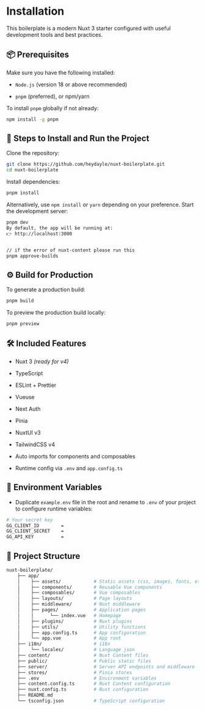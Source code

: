
# Installation
This boilerplate is a modern Nuxt 3 starter configured with useful development tools and best practices.

## 📦 Prerequisites

Make sure you have the following installed:

- `Node.js` (version 18 or above recommended)

- `pnpm` (preferred), or npm/yarn

To install `pnpm` globally if not already:

```bash
npm install -g pnpm
```

## 🚀 Steps to Install and Run the Project
Clone the repository:
```bash
git clone https://github.com/heydayle/nuxt-boilerplate.git
cd nuxt-boilerplate
```

Install dependencies:
```bash
pnpm install

```

Alternatively, use `npm install` or `yarn` depending on your preference.
Start the development server:

```bash
pnpm dev
By default, the app will be running at:
👉 http://localhost:3000


// if the error of nuxt-content please run this
pnpm approve-builds 
```

## ⚙️ Build for Production
To generate a production build:

``` bash
pnpm build
```


To preview the production build locally:
``` bash
pnpm preview
```

## 🛠 Included Features
- Nuxt 3 *(ready for v4)*

- TypeScript

- ESLint + Prettier

- Vueuse

- Next Auth

- Pinia

- NuxtUI v3

- TailwindCSS v4

- Auto imports for components and composables

- Runtime config via `.env` and `app.config.ts`

## 📄 Environment Variables

- Duplicate `example.env` file in the root and rename to `.env` of your project to configure runtime variables:

```bash
# Your secret key
GG_CLIENT_ID        =
GG_CLIENT_SECRET    =
GG_API_KEY          =
```

## 📁 Project Structure

``` bash
nuxt-boilerplate/
    ├── app/
    │    ├── assets/            # Static assets (css, images, fonts, etc.)
    │    ├── components/        # Reusable Vue components
    │    ├── composables/       # Vue composables
    │    ├── layouts/           # Page layouts
    │    ├── middleware/        # Nuxt middleware
    │    ├── pages/             # Application pages
    │    │      └── index.vue   # Homepage
    │    ├── plugins/           # Nuxt plugins
    │    ├── utils/             # Utility functions
    │    ├── app.config.ts      # App configuration
    │    └── app.vue            # App root
    ├── i18n/                   # i18n 
    │    └── locales/           # Language json
    ├── content/                # Nuxt Content files
    ├── public/                 # Public static files
    ├── server/                 # Server API endpoints and middleware
    ├── stores/                 # Pinia stores
    ├── .env                    # Environment variables
    ├── content.config.ts       # Nuxt Content configuration
    ├── nuxt.config.ts          # Nuxt configuration
    ├── README.md               
    └── tsconfig.json           # TypeScript configuration
```
